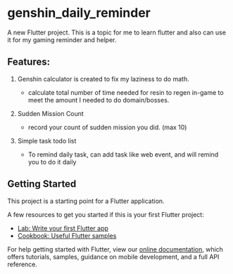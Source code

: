 # genshin_daily_reminder

A new Flutter project. This is a topic for me to learn flutter and also can use it for my gaming reminder and helper.

## Features:
1. Genshin calculator is created to fix my laziness to do math.
   * calculate total number of time needed for resin to regen in-game to meet the amount I needed to do domain/bosses.

2. Sudden Mission Count
    * record your count of sudden mission you did. (max 10)
3. Simple task todo list
    * To remind daily task, can add task like web event, and will remind you to do it daily


## Getting Started

This project is a starting point for a Flutter application.

A few resources to get you started if this is your first Flutter project:

- [Lab: Write your first Flutter app](https://flutter.dev/docs/get-started/codelab)
- [Cookbook: Useful Flutter samples](https://flutter.dev/docs/cookbook)

For help getting started with Flutter, view our
[online documentation](https://flutter.dev/docs), which offers tutorials,
samples, guidance on mobile development, and a full API reference.
